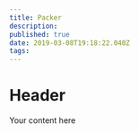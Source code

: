 ```yaml
---
title: Packer
description: 
published: true
date: 2019-03-08T19:18:22.040Z
tags: 
---
```


# Header

Your content here
